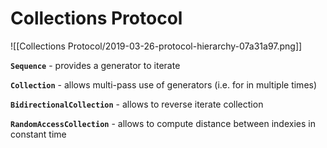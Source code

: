 # Collections Protocol

![[Collections Protocol/2019-03-26-protocol-hierarchy-07a31a97.png]]

**`Sequence`** - provides a generator to iterate

**`Collection`** - allows multi-pass use of generators (i.e. for in multiple times)

**`BidirectionalCollection`** - allows to reverse iterate collection

**`RandomAccessCollection`** - allows to compute distance between indexies in constant time